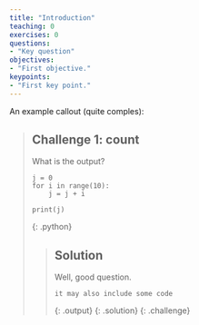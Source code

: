 ```yaml
---
title: "Introduction"
teaching: 0
exercises: 0
questions:
- "Key question"
objectives:
- "First objective."
keypoints:
- "First key point."
---
```



An example callout (quite comples):

> ## Challenge 1: count
>
> What is the output?
>
> ~~~
> j = 0
> for i in range(10):
>     j = j + i
>
> print(j)
> ~~~
> {: .python}
>
> > ## Solution
> >
> > Well, good question.
> >
> > ~~~
> > it may also include some code
> > ~~~
> > {: .output}
> {: .solution}
{: .challenge}
